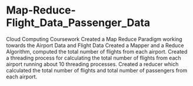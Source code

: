 # Map-Reduce-Flight_Data_Passenger_Data
Cloud Computing Coursework  Created a Map Reduce Paradigm working towards the Airport Data and Flight Data   Created a Mapper and a Reduce Algorithm, computed the total number of flights from each airport.  Created a threading process for calculating the total number of flights from each airport running about 10 threading processes.  Created a reducer which calculated the total number of flights and total number of passengers from each airport.
